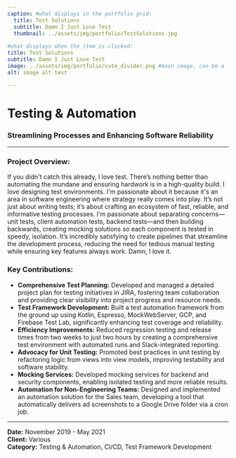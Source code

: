 ```yaml
---
caption: #what displays in the portfolio grid:
  title: Test Solutions
  subtitle: Damn I Just Love Test
  thumbnail: ../assets/img/portfolio/TestSolutions.jpg
  
#what displays when the item is clicked:
title: Test Solutions
subtitle: Damn I Just Love Test
image: ../assets/img/portfolio/cute_divider.png #main image, can be a link or a file in assets/img/portfolio
alt: image alt text

---
```

# Testing & Automation

### **Streamlining Processes and Enhancing Software Reliability**

---

### Project Overview:
If you didn't catch this already, I love test. There’s nothing better than automating the mundane and ensuring hardwork is in a high-quality build. I love designing test environments. I'm passionate about it because it's an area in software engineering where strategy really comes into play. It’s not just about writing tests; it’s about crafting an ecosystem of fast, reliable, and informative testing processes. I'm passionate about separating concerns—unit tests, client automation tests, backend tests—and then building backwards, creating mocking solutions so each component is tested in speedy, isolation. It’s incredibly satisfying to create pipelines that streamline the development process, reducing the need for tedious manual testing while ensuring key features always work. Damn, I love it.

### Key Contributions:

- **Comprehensive Test Planning:** Developed and managed a detailed project plan for testing initiatives in JIRA, fostering team collaboration and providing clear visibility into project progress and resource needs.
- **Test Framework Development:** Built a test automation framework from the ground up using Kotlin, Espresso, MockWebServer, GCP, and Firebase Test Lab, significantly enhancing test coverage and reliability.
- **Efficiency Improvements:** Reduced regression testing and release times from two weeks to just two hours by creating a comprehensive test environment with automated runs and Slack-integrated reporting.
- **Advocacy for Unit Testing:** Promoted best practices in unit testing by refactoring logic from views into view models, improving testability and software stability.
- **Mocking Services:** Developed mocking services for backend and security components, enabling isolated testing and more reliable results.
- **Automation for Non-Engineering Teams:** Designed and implemented an automation solution for the Sales team, developing a tool that automatically delivers ad screenshots to a Google Drive folder via a cron job.

---

**Date:** November 2019 - May 2021  
**Client:** Various  
**Category:** Testing & Automation, CI/CD, Test Framework Development